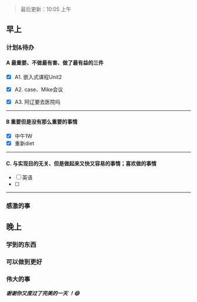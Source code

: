 > 最后更新：10:05 上午

## 早上

### 计划&待办

#### A  最重要、不做最有害、做了最有益的三件

- [x] A1. 嵌入式课程Unit2

- [x] A2. case、Mike会议

- [x] A3. 阿辽要去医院吗


----

#### B 重要但是没有那么重要的事情

- [x] 中午1W
- [x] 重新diet

----

#### C. 与实现目的无关、但是做起来又快又容易的事情；喜欢做的事情

- [ ] 英语
- [ ] 

----

### 感激的事


## 晚上

### 学到的东西


### 可以做到更好


### 伟大的事 



***谢谢你又度过了完美的一天 ！:smile:***
